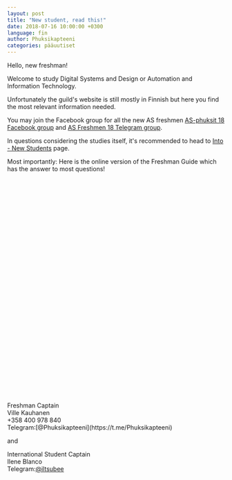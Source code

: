 ```yaml
---
layout: post
title: "New student, read this!"
date: 2018-07-16 10:00:00 +0300
language: fin
author: Phuksikapteeni
categories: pääuutiset 
---
```

Hello, new freshman!

Welcome to study Digital Systems and Design or Automation and Information Technology.

Unfortunately the guild's website is still mostly in Finnish but here you find the most relevant information needed.

You may join the Facebook group for all the new AS freshmen [AS-phuksit 18 Facebook group](https://www.facebook.com/groups/asphuksit18/) and [AS Freshmen 18 Telegram group](https://t.me/joinchat/DwG6iklUMGA7iMSAYR44Qw).

In questions considering the studies itself, it's recommended to head to [Into - New Students](https://into.aalto.fi/display/enuudet) page. 

Most importantly: Here is the online version of the Freshman Guide which has the answer to most questions! 

<div data-configid="33680237/63181473" style="width:100%; height:500px;" class="issuuembed"></div>
<script type="text/javascript" src="//e.issuu.com/embed.js" async="true"></script>
<br>
Freshman Captain <br>
Ville Kauhanen<br>
+358 400 978 840<br>
Telegram:[@Phuksikapteeni](https://t.me/Phuksikapteeni)<br>

and <br>

International Student Captain<br>
Ilene Blanco<br>
Telegram:[@iltsubee](https://t.me/iltsubee)

